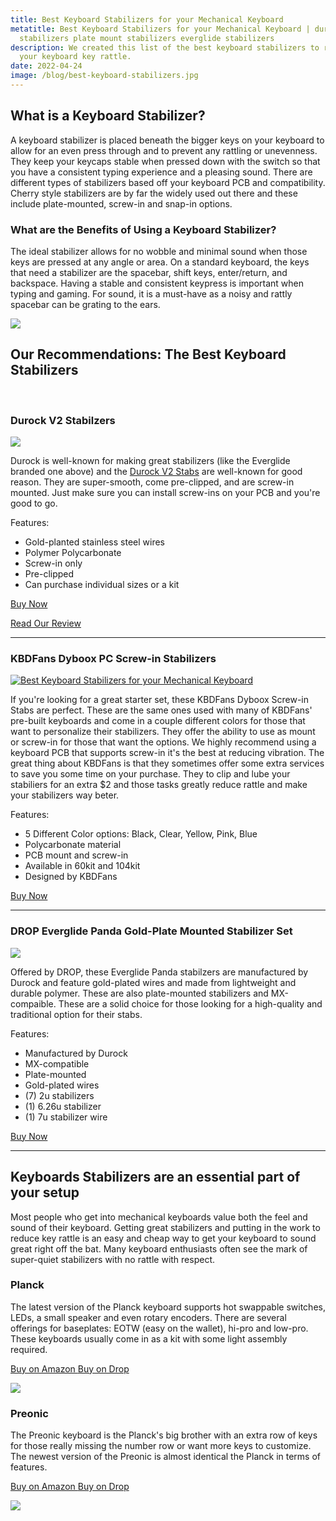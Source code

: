 ```yaml
---
title: Best Keyboard Stabilizers for your Mechanical Keyboard
metatitle: Best Keyboard Stabilizers for your Mechanical Keyboard | durock
  stabilizers plate mount stabilizers everglide stabilizers
description: We created this list of the best keyboard stabilizers to reduce
  your keyboard key rattle.
date: 2022-04-24
image: /blog/best-keyboard-stabilizers.jpg
---
```


<div class="row mb-4">
<div class="col-lg-6">

## What is a Keyboard Stabilizer?

A keyboard stabilizer is placed beneath the bigger keys on your keyboard to allow for an even press through and to prevent any rattling or unevenness. They keep your keycaps stable when pressed down with the switch so that you have a consistent typing experience and a pleasing sound. There are different types of stabilizers based off your keyboard PCB and compatibility. Cherry style stabilizers are by far the widely used out there and these include plate-mounted, screw-in and snap-in options.

### What are the Benefits of Using a Keyboard Stabilizer?

The ideal stabilizer allows for no wobble and minimal sound when those keys are pressed at any angle or area. On a standard keyboard, the keys that need a stabilizer are the spacebar, shift keys, enter/return, and backspace. Having a stable and consistent keypress is important when typing and gaming. For sound, it is a must-have as a noisy and rattly spacebar can be grating to the ears.

</div>
<div class="col-lg-6">

<a href="https://prevailkeyco.com/collections/stabilizers/products/durock-v2-stabilizers?ref=tryorthokeys&variant=41994084843774">
<img class=" img-fluid my-2" src="/blog/best-keyboard-stabilizers.jpg" /></a>

</div>
</div>

## Our Recommendations: The Best Keyboard Stabilizers

<br/>

### Durock V2 Stabilzers

<a href="https://prevailkeyco.com/collections/stabilizers/products/durock-v2-stabilizers?ref=tryorthokeys&variant=41994084843774">
<img src="/durock-v2-stabilizers.jpg" class="img-fluid small-img my-3">
</a>

Durock is well-known for making great stabilizers (like the Everglide branded one above) and the [Durock V2 Stabs](https://www.tryorthokeys.com/posts/the-best-screw-in-keyboard-stabilizer-durock-v2) are well-known for good reason. They are super-smooth, come pre-clipped, and are screw-in mounted. Just make sure you can install screw-ins on your PCB and you're good to go.

Features:

- Gold-planted stainless steel wires
- Polymer Polycarbonate
- Screw-in only
- Pre-clipped
- Can purchase individual sizes or a kit

<a class="btn btn-primary mt-2 mb-4" href="https://prevailkeyco.com/collections/stabilizers/products/durock-v2-stabilizers?ref=tryorthokeys&variant=41994084843774">Buy Now</a>

<a class="btn btn-primary mt-2 mb-4" href="https://www.tryorthokeys.com/posts/the-best-screw-in-keyboard-stabilizer-durock-v2">Read Our Review</a>

---

### KBDFans Dyboox PC Screw-in Stabilizers

<a href="https://kbdfans.com/r?id=acem8o">

<img class="img-fluid small-img my-2" src="/kbd-fans-kyboox-stabilizers.jpg" alt="Best Keyboard Stabilizers for your Mechanical Keyboard" />
</a>

If you're looking for a great starter set, these KBDFans Dyboox Screw-in Stabs are perfect. These are the same ones used with many of KBDFans' pre-built keyboards and come in a couple different colors for those that want to personalize their stabilizers. They offer the ability to use as mount or screw-in for those that want the options. We highly recommend using a keyboard PCB that supports screw-in it's the best at reducing vibration. The great thing about KBDFans is that they sometimes offer some extra services to save you some time on your purchase. They to clip and lube your stabiliers for an extra $2 and those tasks greatly reduce rattle and make your stabilizers way beter.

Features:

- 5 Different Color options: Black, Clear, Yellow, Pink, Blue
- Polycarbonate material
- PCB mount and screw-in
- Available in 60kit and 104kit
- Designed by KBDFans

<a class="btn btn-primary mt-2 mb-4" href="https://kbdfans.com/r?id=acem8o">Buy Now</a>

---

### DROP Everglide Panda Gold-Plate Mounted Stabilizer Set

<a href="https://www.amazon.com/DROP-Everglide-Gold-Plate-Stabilizer-Mechanical/dp/B09KY9JRWQ?crid=205LDPVBZ680I&keywords=everglide+panda&qid=1650858453&sprefix=everglide+panda%2Caps%2C68&sr=8-6&linkCode=li3&tag=tryorthokey06-20&linkId=8e8c6d49b00cb1f8b6bef2c9ed7cd286&language=en_US&ref_=as_li_ss_il" target="_blank"><img border="0" src="//ws-na.amazon-adsystem.com/widgets/q?_encoding=UTF8&ASIN=B09KY9JRWQ&Format=_SL250_&ID=AsinImage&MarketPlace=US&ServiceVersion=20070822&WS=1&tag=tryorthokey06-20&language=en_US" ></a><img src="https://ir-na.amazon-adsystem.com/e/ir?t=tryorthokey06-20&language=en_US&l=li3&o=1&a=B09KY9JRWQ" width="1" height="1" border="0" alt="" style="border:none !important; margin:0px !important;" />

Offered by DROP, these Everglide Panda stabilzers are manufactured by Durock and feature gold-plated wires and made from lightweight and durable polymer. These are also plate-mounted stabilizers and MX-compaible. These are a solid choice for those looking for a high-quality and traditional option for their stabs.

Features:

- Manufactured by Durock
- MX-compatible
- Plate-mounted
- Gold-plated wires
- (7) 2u stabilizers
- (1) 6.26u stabilizer
- (1) 7u stabilizer wire

<a href="https://amzn.to/3BYqhH2" class="btn btn-primary">Buy Now</a>

---

## Keyboards Stabilizers are an essential part of your setup

Most people who get into mechanical keyboards value both the feel and sound of their keyboard. Getting great stabilizers and putting in the work to reduce key rattle is an easy and cheap way to get your keyboard to sound great right off the bat. Many keyboard enthusiasts often see the mark of super-quiet stabilizers with no rattle with respect.


<div class="row mt-5">
<div class="col-lg-6">

### Planck

The latest version of the Planck keyboard supports hot swappable switches, LEDs, a small speaker and even rotary encoders. There are several offerings for baseplates: EOTW (easy on the wallet), hi-pro and low-pro. These keyboards usually come in as a kit with some light assembly required.

<a class="btn btn-primary mr-2" href="https://amzn.to/333pMu0">
    Buy on Amazon
</a>

<a class="btn btn-secondary mr-2" href="https://drop.com/buy/planck-mechanical-keyboard?utm_source=linkshare&referer=T93XGG">
    Buy on Drop
</a>

<a href="https://www.amazon.com/dp/B08LX7ZXS4?&linkCode=li3&tag=tryorthokey06-20&linkId=0b7b9faf09aac73db64f301ec3da89ce&language=en_US&ref_=as_li_ss_il" target="_blank"><img border="0" src="//ws-na.amazon-adsystem.com/widgets/q?_encoding=UTF8&ASIN=B08LX7ZXS4&Format=_SL250_&ID=AsinImage&MarketPlace=US&ServiceVersion=20070822&WS=1&tag=tryorthokey06-20&language=en_US" ></a><img src="https://ir-na.amazon-adsystem.com/e/ir?t=tryorthokey06-20&language=en_US&l=li3&o=1&a=B08LX7ZXS4" width="1" height="1" border="0" alt="" style="border:none !important; margin:0px !important;" />

</div>
<div class="col-lg-6">

### Preonic

The Preonic keyboard is the Planck's big brother with an extra row of keys for those really missing the number row or want more keys to customize. The newest version of the Preonic is almost identical the Planck in terms of features.

<a class="btn btn-primary mr-2" href="https://amzn.to/3xzTDbF">
    Buy on Amazon
</a>

<a class="btn btn-secondary mr-2" href="https://drop.com/buy/preonic-mechanical-keyboard?utm_source=linkshare&referer=T93XGG">
    Buy on Drop
</a>

<a href="https://www.amazon.com/dp/B08L3WKZ73?&linkCode=li3&tag=tryorthokey06-20&linkId=6af0b7506a61073b0723facda319622d&language=en_US&ref_=as_li_ss_il" target="_blank"><img border="0" src="//ws-na.amazon-adsystem.com/widgets/q?_encoding=UTF8&ASIN=B08L3WKZ73&Format=_SL250_&ID=AsinImage&MarketPlace=US&ServiceVersion=20070822&WS=1&tag=tryorthokey06-20&language=en_US" ></a><img src="https://ir-na.amazon-adsystem.com/e/ir?t=tryorthokey06-20&language=en_US&l=li3&o=1&a=B08L3WKZ73" width="1" height="1" border="0" alt="" style="border:none !important; margin:0px !important;" />

</div>
</div>
